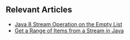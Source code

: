 ## Relevant Articles
- [Java 8 Stream Operation on the Empty List](https://www.baeldung.com/java-empty-list-stream-ops)
- [Get a Range of Items from a Stream in Java](https://www.baeldung.com/java-stream-get-range)

